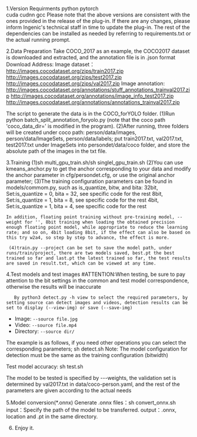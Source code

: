1.Version Requirments
		  python
		  pytorch	  
		  cuda
		  cudnn
		  gcc
Please note that the above versions are consistent with the ones provided in the release of the plug-in. If there are any changes, please inform Ingenic's technical staff in time to update the plug-in.
The rest of the dependencies can be installed as needed by referring to requirements.txt or the actual running prompt.

2.Data Preparation
	   Take COCO_2017 as an example, the COCO2017 dataset is downloaded and extracted, and the annotation file is in .json format
	   Download Address:
	   Image dataset：
	   		 http://images.cocodataset.org/zips/train2017.zip
			 http://images.cocodataset.org/zips/test2017.zip
			 http://images.cocodataset.org/zips/val2017.zip
	   Image annotation:
	   		 http://images.cocodataset.org/annotations/stuff_annotations_trainval2017.zip
			 http://images.cocodataset.org/annotations/image_info_test2017.zip
			 http://images.cocodataset.org/annotations/annotations_trainval2017.zip

The script to generate the data is in the COCO_forYOLO folder.
	  (1)Run python batch_split_annotation_foryolo.py (note that the coco path 'coco_data_dir=' is modified in the program).
  	  (2)After running, three folders will be created under coco path: person/data/images, person/data/ImageSets, person/data/labels; put train2017.txt, val2017.txt, test2017.txt under ImageSets into persondet/data/coco folder, and store the absolute path of the images in the txt file.
	
3.Training
	 (1)sh multi_gpu_train.sh/sh singlel_gpu_train.sh
     (2)You can use kmeans_anchor.py to get the anchor corresponding to your data and modify the anchor parameter in cfg/persondet.cfg, or use the original anchor parameter;
     (3)The training configuration parameters can be found in models/commom.py, such as is_quantize, bitw, and bita:
       32bit, Set:is_quantize = 0, bita = 32, see specific code for the rest
       8bit, Set:is_quantize = 1, bita = 8, see specific code for the rest
       4bit, Set:is_quantize = 1, bita = 4, see specific code for the rest
	   
    In addition, floating point training without pre-training model, --weight for '', 8bit training when loading the obtained precision enough floating point model, while appropriate to reduce the learning rate; and so on, 4bit loading 8bit, if the effect can also be based on this try w2a4, so step by step to advance, the effect is more.
	
	 (4)train.py --project can be set to save the model path, under runs/train/project, there are two models saved, best.pt the best trained so far and last.pt the latest trained so far, the test results are saved in result.txt, which can be viewed at any time.

4.Test models and test images
	   #ATTENTION:When testing, be sure to pay attention to the bit settings in the common and test model correspondence, otherwise the results will be inaccurate
	   
	   By python3 detect.py -h view to select the required parameters, by setting source can detect images and videos, detection results can be set to display (--view-img) or save (--save-img)
- Image:  `--source file.jpg`
- Video:  `--source file.mp4`
- Directory:  `--source dir/`

The example is as follows, if you need other operations you can select the corresponding parameters;
sh detect.sh
Note: The model configuration for detection must be the same as the training configuration (bitwidth)

Test model accuracy:
sh test.sh

The model to be tested is specified by ---weights, the validation set is determined by val2017.txt in data/coco-person.yaml, and the rest of the parameters are given according to the actual needs

5.Model conversion(*.onnx)
 Generate .onnx files：sh convert_onnx.sh
    input：Specify the path of the model to be transferred.
    output：.onnx, location and .pt in the same directory.

6. Enjoy it.